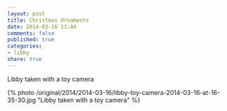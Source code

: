 ```yaml
---
layout: post
title: Christmas Ornaments
date: 2014-03-16 11:44
comments: false
published: true
categories:
- libby
share: true
---
```

Libby taken with a toy camera

{% photo /original/2014/2014-03-16/libby-toy-camera-2014-03-16-at-16-35-30.jpg "Libby taken with a toy camera" %}
